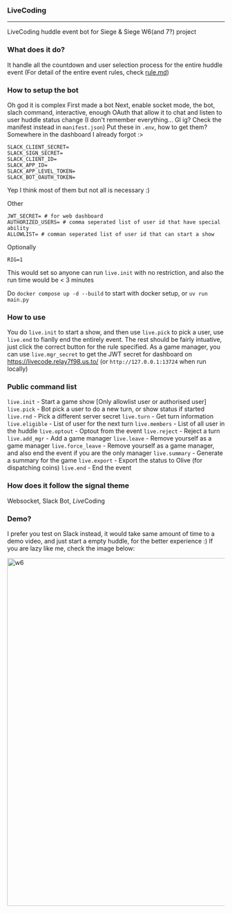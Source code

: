 ### LiveCoding

---

LiveCoding huddle event bot for Siege & Siege W6(and 7?) project

### What does it do?

It handle all the countdown and user selection process for the entire huddle event (For detail of the entire event rules, check [rule.md](./rule.md))

### How to setup the bot

Oh god it is complex
First made a bot
Next, enable socket mode, the bot, slach command, interactive, enough OAuth that allow it to chat and listen to user huddle status change (I don't remember everything... Gl ig? Check the manifest instead in `manifest.json`)
Put these in `.env`, how to get them? Somewhere in the dashboard I already forgot :>

```env
SLACK_CLIENT_SECRET=
SLACK_SIGN_SECRET=
SLACK_CLIENT_ID=
SLACK_APP_ID=
SLACK_APP_LEVEL_TOKEN=
SLACK_BOT_OAUTH_TOKEN=
```

Yep I think most of them but not all is necessary :)

Other
```env
JWT_SECRET= # for web dashboard
AUTHORIZED_USERS= # comma seperated list of user id that have special ability
ALLOWLIST= # comman seperated list of user id that can start a show
```

Optionally
```env
RIG=1
```
This would set so anyone can run `live.init` with no restriction, and also the run time would be < 3 minutes

Do `docker compose up -d --build` to start with docker setup, or `uv run main.py`

### How to use
You do `live.init` to start a show, and then use `live.pick` to pick a user, use `live.end` to fianlly end the entirely event. The rest should be fairly intuative, just click the correct button for the rule specified.
As a game manager, you can use `live.mgr_secret` to get the JWT secret for dashboard on https://livecode.relay7f98.us.to/ (or `http://127.0.0.1:13724` when run locally)

### Public command list

`live.init` - Start a game show \[Only allowlist user or authorised user\]
`live.pick` - Bot pick a user to do a new turn, or show status if started 
`live.rnd` - Pick a different server secret
`live.turn` - Get turn information
`live.eligible` - List of user for the next turn
`live.members` - List of all user in the huddle
`live.optout` - Optout from the event
`live.reject` - Reject a turn
`live.add_mgr` - Add a game manager 
`live.leave` - Remove yourself as a game manager
`live.force_leave` - Remove yourself as a game manager, and also end the event if you are the only manager
`live.summary` - Generate a summary for the game
`live.export` - Export the status to Olive (for dispatching coins)
`live.end` - End the event


### How does it follow the signal theme
Websocket, Slack Bot, *Live*Coding

### Demo?
I prefer you test on Slack instead, it would take same amount of time to a demo video, and just start a empty huddle, for the better experience :)
If you are lazy like me, check the image below:

<img width="558" height="806" alt="w6" src="https://github.com/user-attachments/assets/4cde9022-2973-4cba-9344-bdf8dc0c3a56" />
